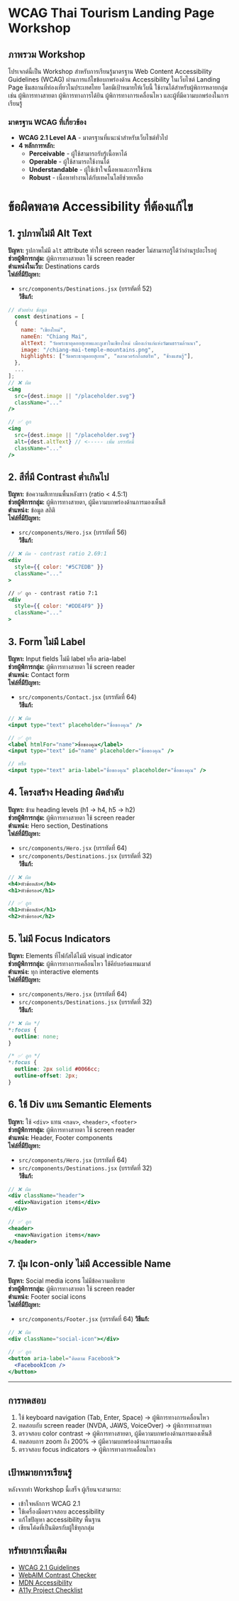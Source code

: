 # WCAG Thai Tourism Landing Page Workshop

## ภาพรวม Workshop

โปรเจกต์นี้เป็น Workshop สำหรับการเรียนรู้มาตรฐาน Web Content Accessibility Guidelines (WCAG) ผ่านการแก้ไขข้อบกพร่องด้าน Accessibility ในเว็บไซต์ Landing Page ธีมสถานที่ท่องเที่ยวในประเทศไทย โดยมีเป้าหมายให้เว็บนี้ ใช้งานได้สำหรับผู้พิการหลายกลุ่ม เช่น ผู้พิการทางสายตา ผู้พิการทางการได้ยิน ผู้พิการทางการเคลื่อนไหว และผู้ที่มีความบกพร่องในการเรียนรู้

### มาตรฐาน WCAG ที่เกี่ยวข้อง

- **WCAG 2.1 Level AA** - มาตรฐานที่แนะนำสำหรับเว็บไซต์ทั่วไป
- **4 หลักการหลัก:**
  - **Perceivable** - ผู้ใช้สามารถรับรู้เนื้อหาได้
  - **Operable** - ผู้ใช้สามารถใช้งานได้
  - **Understandable** - ผู้ใช้เข้าใจเนื้อหาและการใช้งาน
  - **Robust** - เนื้อหาทำงานได้กับเทคโนโลยีช่วยเหลือ

# ข้อผิดพลาด Accessibility ที่ต้องแก้ไข

## 1. รูปภาพไม่มี Alt Text

**ปัญหา:** รูปภาพไม่มี `alt` attribute ทำให้ screen reader ไม่สามารถรู้ได้ว่าอ่านรูปอะไรอยู่   
**ช่วยผู้พิการกลุ่ม:** ผู้พิการทางสายตา ใช้ screen reader  
**ตำแหน่งในเว็บ:** Destinations cards  
**ไฟล์ที่มีปัญหา:**

- `src/components/Destinations.jsx` (บรรทัดที่ 52)  
  **วิธีแก้:**

```jsx
// ตัวอย่าง ข้อมูล
  const destinations = [
  {
    name: "เชียงใหม่",
    nameEn: "Chiang Mai",
    altText: "วัดพระธาตุดอยสุเทพและภูเขาในเชียงใหม่ เมืองเก่าแก่แห่งวัฒนธรรมล้านนา", 
    image: "/chiang-mai-temple-mountains.png",
    highlights: ["วัดพระธาตุดอยสุเทพ", "ตลาดวอร์กกิ้งสตรีท", "ช้างแสนรู้"],
  },
  ...
];
// ❌ ผิด
<img
  src={dest.image || "/placeholder.svg"}
  className="..."
/>

// ✅ ถูก
<img
  src={dest.image || "/placeholder.svg"}
  alt={dest.altText} // <----- เพิ่ม บรรทัดนี้
  className="..."
/>
```

## 2. สีที่มี Contrast ต่ำเกินไป

**ปัญหา:** ข้อความสีเทาบนพื้นหลังขาว (ratio < 4.5:1)  
**ช่วยผู้พิการกลุ่ม:** ผู้พิการทางสายตา, ผู้มีความบกพร่องด้านการมองเห็นสี  
**ตำแหน่ง:** ข้อมูล สถิติ  
**ไฟล์ที่มีปัญหา:**
- `src/components/Hero.jsx` (บรรทัดที่ 56)  
  **วิธีแก้:**

```jsx
// ❌ ผิด - contrast ratio 2.69:1
<div
  style={{ color: "#5C7EDB" }}
  className="..."
>

// ✅ ถูก - contrast ratio 7:1
<div
  style={{ color: "#DDE4F9" }}
  className="..."
>

```

## 3. Form ไม่มี Label

**ปัญหา:** Input fields ไม่มี label หรือ aria-label  
**ช่วยผู้พิการกลุ่ม:** ผู้พิการทางสายตา ใช้ screen reader  
**ตำแหน่ง:** Contact form  
**ไฟล์ที่มีปัญหา:**

- `src/components/Contact.jsx` (บรรทัดที่ 64)  
  **วิธีแก้:**

```jsx
// ❌ ผิด
<input type="text" placeholder="ชื่อของคุณ" />

// ✅ ถูก
<label htmlFor="name">ชื่อของคุณ</label>
<input type="text" id="name" placeholder="ชื่อของคุณ" />

// หรือ
<input type="text" aria-label="ชื่อของคุณ" placeholder="ชื่อของคุณ" />
```

## 4. โครงสร้าง Heading ผิดลำดับ

**ปัญหา:** ข้าม heading levels (h1 → h4, h5 → h2)  
**ช่วยผู้พิการกลุ่ม:** ผู้พิการทางสายตา ใช้ screen reader  
**ตำแหน่ง:** Hero section, Destinations  
**ไฟล์ที่มีปัญหา:**

- `src/components/Hero.jsx` (บรรทัดที่ 64)
- `src/components/Destinations.jsx` (บรรทัดที่ 32)  
  **วิธีแก้:**

```jsx
// ❌ ผิด
<h4>หัวข้อหลัก</h4>
<h1>หัวข้อรอง</h1>

// ✅ ถูก
<h1>หัวข้อหลัก</h1>
<h2>หัวข้อรอง</h2>
```

## 5. ไม่มี Focus Indicators

**ปัญหา:** Elements ที่โฟกัสได้ไม่มี visual indicator  
**ช่วยผู้พิการกลุ่ม:** ผู้พิการทางการเคลื่อนไหว ใช้คีย์บอร์ดแทนเมาส์  
**ตำแหน่ง:** ทุก interactive elements  
**ไฟล์ที่มีปัญหา:**

- `src/components/Hero.jsx` (บรรทัดที่ 64)
- `src/components/Destinations.jsx` (บรรทัดที่ 32)  
  **วิธีแก้:**

```css
/* ❌ ผิด */
*:focus {
  outline: none;
}

/* ✅ ถูก */
*:focus {
  outline: 2px solid #0066cc;
  outline-offset: 2px;
}
```

## 6. ใช้ Div แทน Semantic Elements

**ปัญหา:** ใช้ `<div>` แทน `<nav>`, `<header>`, `<footer>`  
**ช่วยผู้พิการกลุ่ม:** ผู้พิการทางสายตา ใช้ screen reader  
**ตำแหน่ง:** Header, Footer components  
**ไฟล์ที่มีปัญหา:**

- `src/components/Hero.jsx` (บรรทัดที่ 64)
- `src/components/Destinations.jsx` (บรรทัดที่ 32)  
  **วิธีแก้:**

```jsx
// ❌ ผิด
<div className="header">
  <div>Navigation items</div>
</div>

// ✅ ถูก
<header>
  <nav>Navigation items</nav>
</header>
```

## 7. ปุ่ม Icon-only ไม่มี Accessible Name

**ปัญหา:** Social media icons ไม่มีข้อความอธิบาย  
**ช่วยผู้พิการกลุ่ม:** ผู้พิการทางสายตา ใช้ screen reader  
**ตำแหน่ง:** Footer social icons  
**ไฟล์ที่มีปัญหา:**

- `src/components/Footer.jsx` (บรรทัดที่ 64)
  **วิธีแก้:**

```jsx
// ❌ ผิด
<div className="social-icon"></div>

// ✅ ถูก
<button aria-label="ติดตาม Facebook">
  <FacebookIcon />
</button>
```

---

## การทดสอบ

1. ใช้ keyboard navigation (Tab, Enter, Space) → ผู้พิการทางการเคลื่อนไหว
2. ทดสอบกับ screen reader (NVDA, JAWS, VoiceOver) → ผู้พิการทางสายตา
3. ตรวจสอบ color contrast → ผู้พิการทางสายตา, ผู้มีความบกพร่องด้านการมองเห็นสี
4. ทดสอบการ zoom ถึง 200% → ผู้มีความบกพร่องด้านการมองเห็น
5. ตรวจสอบ focus indicators → ผู้พิการทางการเคลื่อนไหว

## เป้าหมายการเรียนรู้

หลังจากทำ Workshop นี้เสร็จ ผู้เรียนจะสามารถ:

- เข้าใจหลักการ WCAG 2.1
- ใช้เครื่องมือตรวจสอบ accessibility
- แก้ไขปัญหา accessibility พื้นฐาน
- เขียนโค้ดที่เป็นมิตรกับผู้ใช้ทุกกลุ่ม

## ทรัพยากรเพิ่มเติม

- [WCAG 2.1 Guidelines](https://www.w3.org/WAI/WCAG21/quickref/)
- [WebAIM Contrast Checker](https://webaim.org/resources/contrastchecker/)
- [MDN Accessibility](https://developer.mozilla.org/en-US/docs/Web/Accessibility)
- [A11y Project Checklist](https://www.a11yproject.com/checklist/)
